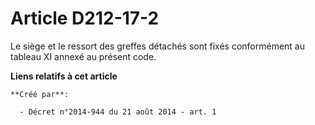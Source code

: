 # Article D212-17-2

Le siège et le ressort des greffes détachés sont fixés conformément au tableau XI annexé au présent code.

**Liens relatifs à cet article**

	**Créé par**:

	  - Décret n°2014-944 du 21 août 2014 - art. 1
